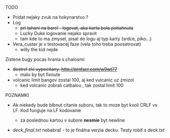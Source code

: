TODO
* Pridat nejaky zvuk na hokynarstvo ?
* Log
    * ~~pri tahani na barel - logovat, aka karta bola potiahnuta~~
    * Lucky Duke logovanie nejako spravit
    * tam kde to ma zmysel, pisat do logu aj typ karty (srdce, piko...)
* Vera_custer je v testovacej faze (vela toho treba poosetrovat)
    * willy the kid nejde


Zistene bugy pocas hrania s chalosmi:
* ~~dostrel zle vypocitany: http://prntscr.com/w9wt77~~
    * malo by byt fixnute
* volcanic limit bangov zostal 100, aj ked vulcanic uz zmizol
    * ked volcanic zobrali catbalou , tak zostal limit 100



POZNAMKI
* Ak niekedy bude blbnut citanie suboru, tak to moze byt kvoli CRLF vs LF. Kod funguje na LF kodovanie
  
    * za poslednou kartou v subore **nesmie** byt newline

* *deck_final.txt* nebabrať - to je finálna verzia decku. Testy robiť s *deck.txt*
